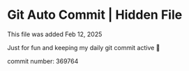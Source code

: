 # Git Auto Commit | Hidden File

This file was added Feb 12, 2025

Just for fun and keeping my daily git commit active 🤪

commit number: 369764
